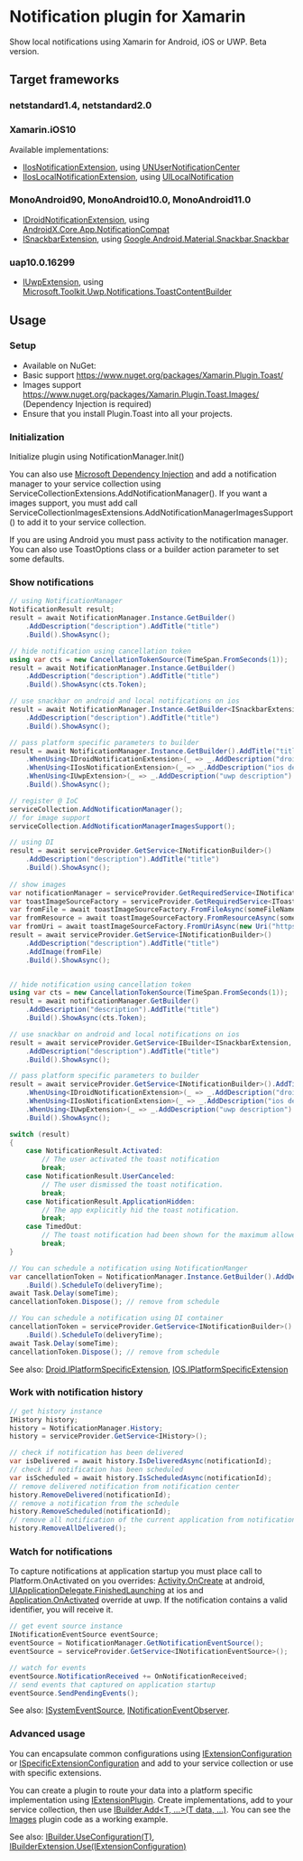 # Notification plugin for Xamarin

Show local notifications using Xamarin for Android, iOS or UWP. Beta version.

## Target frameworks

### netstandard1.4, netstandard2.0

### Xamarin.iOS10 
Available implementations:
* [IIosNotificationExtension](https://github.com/anton-yashin/Plugin.Toast/blob/master/src/Plugin.Toast/IIosNotificationExtension.shared.cs),
using [UNUserNotificationCenter](https://docs.microsoft.com/en-us/dotnet/api/usernotifications.unusernotificationcenterdelegate)
* [IIosLocalNotificationExtension](https://github.com/anton-yashin/Plugin.Toast/blob/master/src/Plugin.Toast/IIosLocalNotificationExtension.shared.cs),
using [UILocalNotification](https://docs.microsoft.com/en-us/dotnet/api/uikit.uilocalnotification)

### MonoAndroid90, MonoAndroid10.0, MonoAndroid11.0
* [IDroidNotificationExtension](https://github.com/anton-yashin/Plugin.Toast/blob/master/src/Plugin.Toast/IDroidNotificationExtension.shared.cs),
using [AndroidX.Core.App.NotificationCompat](https://developer.android.com/reference/androidx/core/app/NotificationCompat)
* [ISnackbarExtension](https://github.com/anton-yashin/Plugin.Toast/blob/master/src/Plugin.Toast/ISnackbarExtension.shared.cs),
using [Google.Android.Material.Snackbar.Snackbar](https://developer.android.com/reference/com/google/android/material/snackbar/Snackbar)

### uap10.0.16299
* [IUwpExtension](https://github.com/anton-yashin/Plugin.Toast/blob/master/src/Plugin.Toast/IUwpExtension.shared.cs),
using [Microsoft.Toolkit.Uwp.Notifications.ToastContentBuilder](https://docs.microsoft.com/en-us/dotnet/api/microsoft.toolkit.uwp.notifications.toastcontentbuilder)

## Usage

### Setup

* Available on NuGet:
* Basic support https://www.nuget.org/packages/Xamarin.Plugin.Toast/
* Images support https://www.nuget.org/packages/Xamarin.Plugin.Toast.Images/ (Dependency Injection is required)
* Ensure that you install Plugin.Toast into all your projects.

### Initialization

Initialize plugin using NotificationManager.Init()

You can also use [Microsoft Dependency Injection](https://www.nuget.org/packages/Microsoft.Extensions.DependencyInjection)
and add a notification manager to your service collection using ServiceCollectionExtensions.AddNotificationManager().
If you want a images support, you must add call ServiceCollectionImagesExtensions.AddNotificationManagerImagesSupport()
to add it to your service collection.

If you are using Android you must pass activity to the notification manager. 
You can also use ToastOptions class or a builder action parameter to set some defaults.

### Show notifications

```csharp
// using NotificationManager
NotificationResult result;
result = await NotificationManager.Instance.GetBuilder()
	.AddDescription("description").AddTitle("title")
	.Build().ShowAsync();

// hide notification using cancellation token
using var cts = new CancellationTokenSource(TimeSpan.FromSeconds(1));
result = await NotificationManager.Instance.GetBuilder()
	.AddDescription("description").AddTitle("title")
	.Build().ShowAsync(cts.Token);

// use snackbar on android and local notifications on ios
result = await NotificationManager.Instance.GetBuilder<ISnackbarExtension, IIosLocalNotificationExtension>()
	.AddDescription("description").AddTitle("title")
	.Build().ShowAsync();

// pass platform specific parameters to builder
result = await NotificationManager.Instance.GetBuilder().AddTitle("title")
	.WhenUsing<IDroidNotificationExtension>(_ => _.AddDescription("droid description").SetColor(droidColor))
	.WhenUsing<IIosNotificationExtension>(_ => _.AddDescription("ios description"))
	.WhenUsing<IUwpExtension>(_ => _.AddDescription("uwp description").AddHeroImage(new Uri("ms-appx:///hero-image.png")))
	.Build().ShowAsync();

// register @ IoC
serviceCollection.AddNotificationManager();
// for image support
serviceCollection.AddNotificationManagerImagesSupport();

// using DI
result = await serviceProvider.GetService<INotificationBuilder>()
	.AddDescription("description").AddTitle("title")
	.Build().ShowAsync();
	
// show images
var notificationManager = serviceProvider.GetRequiredService<INotificationManager>()
var toastImageSourceFactory = serviceProvider.GetRequiredService<IToastImageSourceFactory>();
var fromFile = await toastImageSourceFactory.FromFileAsync(someFileName);
var fromResource = await toastImageSourceFactory.FromResourceAsync(someResourcePath, typeof(SomeTypeInYourAssembly));
var fromUri = await toastImageSourceFactory.FromUriAsync(new Uri("https://www.yoursite.com/yourimage.jpg"));
result = await serviceProvider.GetService<INotificationBuilder>()
	.AddDescription("description").AddTitle("title")
	.AddImage(fromFile)
	.Build().ShowAsync();


// hide notification using cancellation token
using var cts = new CancellationTokenSource(TimeSpan.FromSeconds(1));
result = await notificationManager.GetBuilder()
	.AddDescription("description").AddTitle("title")
	.Build().ShowAsync(cts.Token);

// use snackbar on android and local notifications on ios
result = await serviceProvider.GetService<IBuilder<ISnackbarExtension, IIosLocalNotificationExtension>>()
	.AddDescription("description").AddTitle("title")
	.Build().ShowAsync();

// pass platform specific parameters to builder
result = await serviceProvider.GetService<INotificationBuilder>().AddTitle("title")
	.WhenUsing<IDroidNotificationExtension>(_ => _.AddDescription("droid description").SetColor(droidColor))
	.WhenUsing<IIosNotificationExtension>(_ => _.AddDescription("ios description"))
	.WhenUsing<IUwpExtension>(_ => _.AddDescription("uwp description").AddHeroImage(fromUri))
	.Build().ShowAsync();

switch (result)
{
	case NotificationResult.Activated:
		// The user activated the toast notification
		break;
	case NotificationResult.UserCanceled:
		// The user dismissed the toast notification.
		break;
	case NotificationResult.ApplicationHidden:
		// The app explicitly hid the toast notification.
		break;
	case TimedOut:
		// The toast notification had been shown for the maximum allowed time and was faded out.
		break;
}

// You can schedule a notification using NotificationManger
var cancellationToken = NotificationManager.Instance.GetBuilder().AddDescription("description").AddTitle("title")
	.Build().ScheduleTo(deliveryTime);
await Task.Delay(someTime);
cancellationToken.Dispose(); // remove from schedule

// You can schedule a notification using DI container
cancellationToken = serviceProvider.GetService<INotificationBuilder>().AddDescription("description").AddTitle("title")
	.Build().ScheduleTo(deliveryTime);
await Task.Delay(someTime);
cancellationToken.Dispose(); // remove from schedule

```
See also: [Droid.IPlatformSpecificExtension](https://github.com/anton-yashin/Plugin.Toast/blob/master/src/Plugin.Toast/Droid/IPlatformSpecificExtension.android.cs),
[IOS.IPlatformSpecificExtension](https://github.com/anton-yashin/Plugin.Toast/blob/master/src/Plugin.Toast/IOS/IPlatformSpecificExtension.ios.cs)

### Work with notification history

```csharp
// get history instance
IHistory history;
history = NotificationManager.History;
history = serviceProvider.GetService<IHistory>();

// check if notification has been delivered
var isDelivered = await history.IsDeliveredAsync(notificationId);
// check if notification has been scheduled
var isScheduled = await history.IsScheduledAsync(notificationId);
// remove delivered notification from notification center
history.RemoveDelivered(notificationId);
// remove a notification from the schedule
history.RemoveScheduled(notificationId);
// remove all notification of the current application from notification center
history.RemoveAllDelivered();
```

### Watch for notifications

To capture notifications at application startup you must place call to Platform.OnActivated
on you overrides: [Activity.OnCreate](https://github.com/anton-yashin/Plugin.Toast/blob/master/tests/ManualTests.Android/MainActivity.cs)
at android, [UIApplicationDelegate.FinishedLaunching](https://github.com/anton-yashin/Plugin.Toast/blob/master/tests/ManualTests.iOS/AppDelegate.cs)
at ios and [Application.OnActivated](https://github.com/anton-yashin/Plugin.Toast/blob/master/tests/ManualTests.UWP/App.xaml.cs) override at uwp.
If the notification contains a valid identifier, you will receive it.

```csharp
// get event source instance
INotificationEventSource eventSource;
eventSource = NotificationManager.GetNotificationEventSource();
eventSource = serviceProvider.GetService<INotificationEventSource>();

// watch for events
eventSource.NotificationReceived += OnNotificationReceived;
// send events that captured on application startup
eventSource.SendPendingEvents();

```
See also: [ISystemEventSource](https://github.com/anton-yashin/Plugin.Toast/blob/master/src/Plugin.Toast/ISystemEventSource.shared.cs),
[INotificationEventObserver](https://github.com/anton-yashin/Plugin.Toast/blob/master/src/Plugin.Toast/INotificationEventObserver.shared.cs).

### Advanced usage
You can encapsulate common configurations using [IExtensionConfiguration](https://github.com/anton-yashin/Plugin.Toast/blob/master/src/Plugin.Toast/Abstractions/IExtensionConfiguration.shared.cs)
or [ISpecificExtensionConfiguration](https://github.com/anton-yashin/Plugin.Toast/blob/master/src/Plugin.Toast/Abstractions/ISpecificExtensionConfiguration.shared.cs)
and add to your service collection or use with specific extensions.

You can create a plugin to route your data into a platform specific implementation using
[IExtensionPlugin](https://github.com/anton-yashin/Plugin.Toast/blob/master/src/Plugin.Toast/Abstractions/IExtensionPlugin.shared.cs).
Create implementations, add to your service collection, then use [IBuilder.Add<T, ...>(T data, ...)](https://github.com/anton-yashin/Plugin.Toast/blob/master/src/Plugin.Toast/Abstractions/IBuilder.shared.cs).
You can see the [Images](https://github.com/anton-yashin/Plugin.Toast/tree/master/src/Plugin.Toast.Images)
plugin code as a working example.

See also: [IBuilder.UseConfiguration<T>(T)](https://github.com/anton-yashin/Plugin.Toast/blob/master/src/Plugin.Toast/Abstractions/IBuilder.shared.cs),
[IBuilderExtension<T>.Use(IExtensionConfiguration<T>)](https://github.com/anton-yashin/Plugin.Toast/blob/master/src/Plugin.Toast/Abstractions/IBuilderExtension.shared.cs)
